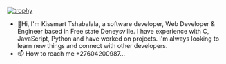 [![trophy](https://github-profile-trophy.vercel.app/?username=ryo-ma)](https://github.com/ryo-ma/github-profile-trophy)
- 👋Hi, I'm Kissmart Tshabalala, a software developer, Web Developer & Engineer based in Free state Deneysville. I have experience with C, JavaScript, Python and have worked on projects. I'm always looking to learn new things and connect with other developers.
- 📫 How to reach me +27604200987...

<!---
Kissmart/Kissmart is a ✨ special ✨ repository because its `README.md` (this file) appears on your GitHub profile.
You can click the Preview link to take a look at your changes.
--->

